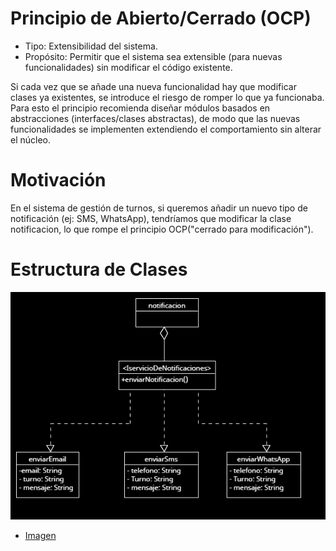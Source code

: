 # Principio de Abierto/Cerrado (OCP)

- Tipo: Extensibilidad del sistema.
- Propósito: Permitir que el sistema sea extensible (para nuevas funcionalidades) sin modificar el código existente.

Si cada vez que se añade una nueva funcionalidad hay que modificar clases ya existentes, se introduce el riesgo de romper lo que ya funcionaba.
Para esto el principio recomienda diseñar módulos basados en abstracciones (interfaces/clases abstractas), de modo que las nuevas funcionalidades se implementen extendiendo el comportamiento sin alterar el núcleo.

# Motivación

En el sistema de gestión de turnos, si queremos añadir un nuevo tipo de notificación (ej: SMS, WhatsApp), tendríamos que modificar la clase notificacion, lo que rompe el principio OCP("cerrado para modificación").

# Estructura de Clases

![Estructura de Clases](/img/Principio_de_Abierto_Cerrado.png)

- [Imagen](https://drive.google.com/file/d/1grCmwaVpjewUo3thKEyyI2LE67ePBSBo/view?usp=drive_link)

